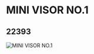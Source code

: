 # MINI VISOR NO.1
## 22393
![MINI VISOR NO.1](https://lc-www-live-s.legocdn.com/media/bricks/5/2/6127053.jpg)
